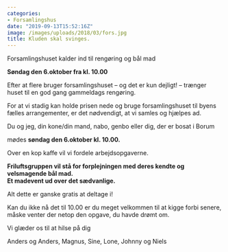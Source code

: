 ```yaml
---
categories:
- Forsamlingshus
date: "2019-09-13T15:52:16Z"
image: /images/uploads/2018/03/fors.jpg
title: Kluden skal svinges.
---
```


Forsamlingshuset kalder ind til rengøring og bål mad

**Søndag den 6.oktober fra kl. 10.00**

Efter at flere bruger forsamlingshuset – og det er kun dejligt! – trænger huset til en god gang gammeldags rengøring.

For at vi stadig kan holde prisen nede og bruge forsamlingshuset til byens fælles arrangementer, er det nødvendigt, at vi samles og hjælpes ad.

Du og jeg, din kone/din mand, nabo, genbo eller dig, der er bosat i Borum

mødes **søndag den 6.oktober kl. 10.00.**

Over en kop kaffe vil vi fordele arbejdsopgaverne.

**Friluftsgruppen vil stå for forplejningen med deres kendte og velsmagende bål mad.   
Et madevent ud over det sædvanlige.**

Alt dette er ganske gratis at deltage i!

Kan du ikke nå det til 10.00 er du meget velkommen til at kigge forbi senere, måske venter der netop den opgave, du havde drømt om.

Vi glæder os til at hilse på dig

Anders og Anders, Magnus, Sine, Lone, Johnny og Niels
